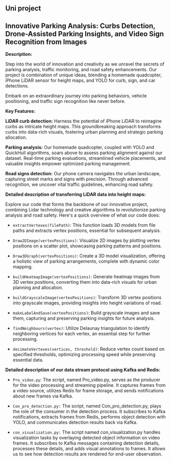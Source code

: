 ## Uni project
## Innovative Parking Analysis: Curbs Detection, Drone-Assisted Parking Insights, and Video Sign Recognition from Images


**Description:**

Step into the world of innovation and creativity as we unravel the secrets of parking analysis, traffic monitoring, and road safety enhancements. Our project is  combination of unique ideas, blending a homemade quadcopter, iPhone LiDAR sensor for height maps, and YOLO for curb, sign, and car detections.

Embark on an extraordinary journey into parking behaviors, vehicle positioning, and traffic sign recognition like never before.


**Key Features:**

**LiDAR curb detection:** Harness the potential of iPhone LiDAR to reimagine curbs as intricate height maps. This groundbreaking approach transforms curbs into data-rich visuals, fostering urban planning and strategic parking allocation.

**Parking analysis:** Our homemade quadcopter, coupled with YOLO and QuickHull algorithms, soars above to assess parking alignment against our dataset. Real-time parking evaluations, streamlined vehicle placements, and valuable insights empower optimized parking management.

**Road signs detection:** Our phone camera navigates the urban landscape, capturing street marks and signs with precision. Through advanced recognition, we uncover vital traffic guidelines, enhancing road safety.


**Detailed description of transferring LiDAR data into height maps:**

Explore our code that forms the backbone of our innovative project, combining Lidar technology and creative algorithms to revolutionize parking analysis and road safety. Here's a quick overview of what our code does:

- `extractVertexes(filePath)`: This function loads 3D models from file paths and extracts vertex positions, essential for subsequent analysis.

- `Draw2DImage(vertexPositions)`: Visualize 2D images by plotting vertex positions on a scatter plot, showcasing parking patterns and positions.

- `Draw3DGraph(vertexPositions)`: Create a 3D model visualization, offering a holistic view of parking arrangements, complete with dynamic color mapping.

- `buildHeatmapImage(vertexPositions)`: Generate heatmap images from 3D vertex positions, converting them into data-rich visuals for urban planning and allocation.

- `buildGrayscaleImage(vertexPositions)`: Transform 3D vertex positions into grayscale images, providing insights into height variations of road.

- `makeLabelAndSave(vertexPositions)`: Build grayscale images and save them, capturing and preserving parking insights for future analysis.

- `findNeighbours(vertex)`: Utilize Delaunay triangulation to identify neighboring vertices for each vertex, an essential step for further processing.

- `decimateVertexes(vertices, threshold)`: Reduce vertex count based on specified thresholds, optimizing processing speed while preserving essential data.


**Detailed description of our data stream protocol using Kafka and Redis:**

- `Pro_video.py`: The script, named Pro_video.py, serves as the producer for the video processing and streaming pipeline. It captures frames from a video source, utilizes Redis for frame storage, and sends notifications about new frames via Kafka.
  
- `Con_pro_detection.py:` The script, named Con_pro_detection.py, plays the role of the consumer in the detection process. It subscribes to Kafka notifications, extracts frames from Redis, performs object detection with YOLO, and communicates detection results back via Kafka.

- `con_visualization.py:` The script named con_visualization.py handles visualization tasks by overlaying detected object information on video frames. It subscribes to Kafka messages containing detection details, processes these details, and adds visual annotations to frames. It allows us to see how detection results are rendered for end-user observation.
 

